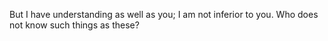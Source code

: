 But I have understanding as well as you; I am not inferior to you. Who does not know such things as these?
